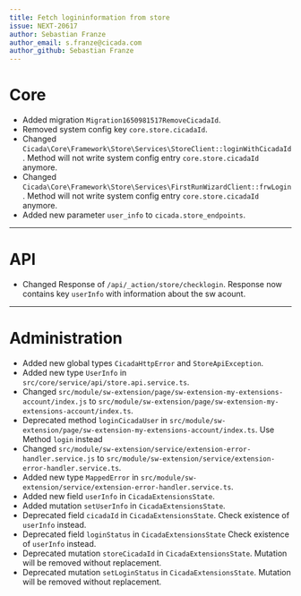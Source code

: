 ```yaml
---
title: Fetch logininformation from store
issue: NEXT-20617
author: Sebastian Franze
author_email: s.franze@cicada.com
author_github: Sebastian Franze
---
```

# Core
* Added migration `Migration1650981517RemoveCicadaId`.
* Removed system config key `core.store.cicadaId`.
* Changed `Cicada\Core\Framework\Store\Services\StoreClient::loginWithCicadaId`. Method will not write system config entry `core.store.cicadaId` anymore.
* Changed `Cicada\Core\Framework\Store\Services\FirstRunWizardClient::frwLogin`. Method will not write system config entry `core.store.cicadaId` anymore.
* Added new parameter `user_info` to `cicada.store_endpoints`.
___
# API
* Changed Response of `/api/_action/store/checklogin`. Response now contains key `userInfo` with information about the sw acount.
___
# Administration
* Added new global types `CicadaHttpError` and `StoreApiException`.
* Added new type `UserInfo` in `src/core/service/api/store.api.service.ts`.
* Changed `src/module/sw-extension/page/sw-extension-my-extensions-account/index.js` to `src/module/sw-extension/page/sw-extension-my-extensions-account/index.ts`.
* Deprecated method `loginCicadaUser` in `src/module/sw-extension/page/sw-extension-my-extensions-account/index.ts`. Use Method `login` instead
* Changed `src/module/sw-extension/service/extension-error-handler.service.js` to `src/module/sw-extension/service/extension-error-handler.service.ts`.
* Added new type `MappedError` in `src/module/sw-extension/service/extension-error-handler.service.ts`.
* Added new field `userInfo` in `CicadaExtensionsState`.
* Added mutation `setUserInfo` in `CicadaExtensionsState`.
* Deprecated field `cicadaId` in `CicadaExtensionsState`. Check existence of `userInfo` instead.
* Deprecated field `loginStatus` in `CicadaExtensionsState` Check existence of `userInfo` instead.
* Deprecated mutation `storeCicadaId` in `CicadaExtensionsState`. Mutation will be removed without replacement.
* Deprecated mutation `setLoginStatus` in `CicadaExtensionsState`. Mutation will be removed without replacement.
